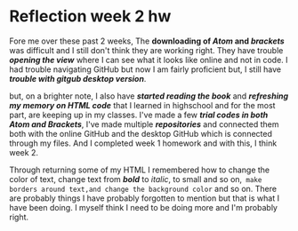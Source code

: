

#   Reflection week 2 hw
Fore me over these past 2 weeks, The **downloading of _Atom_ and _brackets_** was difficult and I still don't think they are working right. They have trouble **_opening the view_** where I can see what it looks like online and not in code. I had trouble navigating GitHub but now I am fairly proficient but, I still have **_trouble with gitgub desktop version_**.

but, on a brighter note, I also have **_started reading the book_** and **_refreshing my memory on HTML code_** that I learned in highschool and for the most part, are keeping up in my classes. I've made a few **_trial codes in both Atom and Brackets_**, I've made multiple **_repositories_** and connected them both with the online GitHub and the desktop GitHub which is connected through my files. And I completed week 1 homework and with this, I think week 2.

Through returning some of my HTML I remembered how to change the color of text, change text from **_bold_** to *italic*, to small and so on,` make borders around text,and change the background color` and so on. There are probably things I have probably forgotten to mention but that is what I have been doing. I myself think I need to be doing more and I'm probably right.
